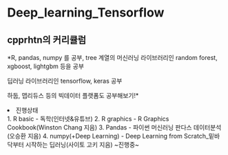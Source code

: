 # Deep_learning_Tensorflow

## **cpprhtn의 커리큘럼**

*R, pandas, numpy 를 공부, tree 계열의 머신러닝 라이브러리인 random forest, xgboost, lightgbm 등을 공부

딥러닝 라이브러리인 tensorflow, keras 공부

하둡, 맵리듀스 등의 빅데이터 플랫폼도 공부해보기!*

<li>진행상태</li>
1. R basic - 독학(인터넷&유튜브)
2. R graphics - R Graphics Cookbook(Winston Chang 지음)
3. Pandas - 파이썬 머신러닝 판다스 데이터분석(오승환 지음)
4. numpy(+Deep Learning) - Deep Learning from Scratch_밑바닥부터 시작하는 딥러닝(사이토 고키 지음) ~진행중~
